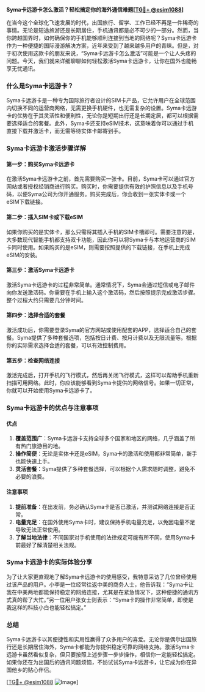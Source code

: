 **Syma卡远游卡怎么激活？轻松搞定你的海外通信难题[[TG💪+ @esim1088](https://t.me/s/esim1088)]**

在当今这个全球化飞速发展的时代，出国旅行、留学、工作已经不再是一件稀奇的事情。无论是短途旅游还是长期居住，手机通讯都是必不可少的一部分。然而，当你跨越国界时，如何确保你的手机能够顺利连接到当地的网络呢？Syma卡远游卡作为一种便捷的国际漫游解决方案，近年来受到了越来越多用户的青睐。但是，对于初次使用这款卡的朋友来说，“Syma卡远游卡怎么激活”可能是一个让人头疼的问题。今天，我们就来详细聊聊如何轻松激活Syma卡远游卡，让你在国外也能畅享无忧通讯。

### 什么是Syma卡远游卡？

Syma卡远游卡是一种专为国际旅行者设计的SIM卡产品，它允许用户在全球范围内切换不同的运营商网络，无需更换手机硬件，也无需复杂的设置。Syma卡远游卡的优势在于其灵活性和便利性，无论你是短期出行还是长期定居，都可以根据需要选择适合的套餐。此外，Syma卡还支持eSIM技术，这意味着你可以通过手机直接下载并激活卡，而无需等待实体卡邮寄到手。

### Syma卡远游卡激活步骤详解

#### 第一步：购买Syma卡远游卡
在激活Syma卡远游卡之前，首先需要购买一张卡。目前，Syma卡可以通过官方网站或者授权经销商进行购买。购买时，你需要提供有效的护照信息以及手机号码，以便Syma公司为你开通服务。购买完成后，你会收到一张实体卡或一个eSIM下载链接。

#### 第二步：插入SIM卡或下载eSIM
如果你购买的是实体卡，那么只需将其插入手机的SIM卡槽即可。需要注意的是，大多数现代智能手机都支持双卡功能，因此你可以将Syma卡与本地运营商的SIM卡同时使用。如果购买的是eSIM，则需要按照提供的下载链接，在手机上完成eSIM的安装。

#### 第三步：激活Syma卡远游卡
激活Syma卡远游卡的过程非常简单。通常情况下，Syma会通过短信或电子邮件向你发送激活码。你需要在手机上输入这个激活码，然后按照提示完成激活步骤。整个过程大约只需要几分钟时间。

#### 第四步：选择合适的套餐
激活成功后，你需要登录Syma的官方网站或使用配套的APP，选择适合自己的套餐。Syma提供了多种套餐选项，包括按日计费、按月计费以及无限流量等。根据你的实际需求选择合适的套餐，可以有效控制费用。

#### 第五步：检查网络连接
激活完成后，打开手机的飞行模式，然后再关闭飞行模式，这样可以帮助手机重新扫描可用网络。此时，你应该能够看到Syma卡提供的网络信号。如果一切正常，你就可以开始使用Syma卡远游卡了。

### Syma卡远游卡的优点与注意事项

#### 优点
1. **覆盖范围广**：Syma卡远游卡支持全球多个国家和地区的网络，几乎涵盖了所有热门旅游目的地。
2. **操作简便**：无论是实体卡还是eSIM，Syma卡的激活和使用都非常简单，新手也能快速上手。
3. **灵活套餐**：Syma提供了多种套餐选择，可以根据个人需求随时调整，避免不必要的浪费。

#### 注意事项
1. **提前准备**：在出发前，务必确认Syma卡是否已激活，并测试网络连接是否正常。
2. **电量充足**：在国外使用Syma卡时，建议保持手机电量充足，以免因电量不足导致无法正常使用。
3. **了解当地法律**：不同国家对手机使用的法律规定可能有所不同，使用Syma卡前最好了解清楚相关法规。

### Syma卡远游卡的实际体验分享

为了让大家更直观地了解Syma卡远游卡的使用感受，我特意采访了几位曾经使用过该产品的用户。小李是一位经常往返中美的商务人士，他告诉我：“Syma卡让我在中美两地都能保持稳定的网络连接，尤其是在紧急情况下，这种便捷的通讯方式真的帮了大忙。”另一位用户张女士则表示：“Syma卡的操作非常简单，即使是我这样的科技小白也能轻松搞定。”

### 总结

Syma卡远游卡以其便捷性和实用性赢得了众多用户的喜爱。无论你是偶尔出国旅行还是长期居住海外，Syma卡都能为你提供稳定可靠的网络支持。激活Syma卡远游卡虽然看似复杂，但只要按照上述步骤一步步操作，相信你一定能轻松搞定。如果你还在为出国后的通讯问题烦恼，不妨试试Syma卡远游卡，让它成为你在异国他乡的贴心伴侣。

[[TG💪+ @esim1088](https://t.me/s/esim1088) ![Image](https://i.postimg.cc/4NQfJmqS/Snipaste-2025-05-13-00-14-12.png)]